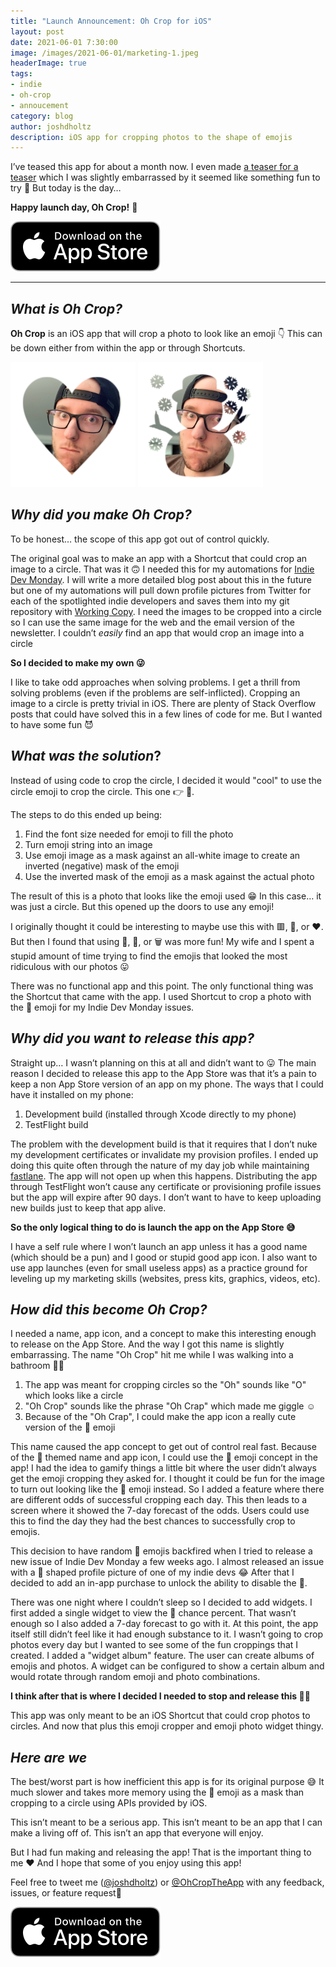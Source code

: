 ```yaml
---
title: "Launch Announcement: Oh Crop for iOS"
layout: post
date: 2021-06-01 7:30:00
image: /images/2021-06-01/marketing-1.jpeg
headerImage: true
tags:
- indie
- oh-crop
- annoucement
category: blog
author: joshdholtz
description: iOS app for cropping photos to the shape of emojis
---
```


I’ve teased this app for about a month now. I even made [a teaser for a teaser](https://twitter.com/joshdholtz/status/1388148055124463617) which I was slightly embarrassed by it seemed like something fun to try 🙈 But today is the day…

**Happy launch day, Oh Crop!** 🥳

<a href="https://apps.apple.com/us/app/oh-crop-emoji-but-as-photos/id1563845967" target="_blank">
  <img src="/images/Download_on_App_Store.svg"/>
</a>

<hr/>

## _What is Oh Crop?_

**Oh Crop** is an iOS app that will crop a photo to look like an emoji 👇 This can be down either from within the app or through Shortcuts.

<img src="/images/2021-06-01/josh_heart.png" width="200">
<img src="/images/2021-06-01/josh_snow.png" width="200">

## _Why did you make Oh Crop?_

To be honest… the scope of this app got out of control quickly.

The original goal was to make an app with a Shortcut that could crop an image to a circle. That was it 🙃 I needed this for my automations for [Indie Dev Monday](https://indiedevmonday.com). I will write a more detailed blog post about this in the future but one of my automations will pull down profile pictures from Twitter for each of the spotlighted indie developers and saves them into my git repository with [Working Copy](https://workingcopyapp.com). I need the images to be cropped into a circle so I can use the same image for the web and the email version of the newsletter. I couldn’t _easily_ find an app that would crop an image into a circle

**So I decided to make my own 😜**

I like to take odd approaches when solving problems. I get a thrill from solving problems (even if the problems are self-inflicted). Cropping an image to a circle is pretty trivial in iOS. There are plenty of Stack Overflow posts that could have solved this in a few lines of code for me. But I wanted to have some fun 😈

## _What was the solution_?

Instead of using code to crop the circle, I decided it would "cool" to use the circle emoji to crop the circle. This one 👉 🔴.

The steps to do this ended up being:
1. Find the font size needed for emoji to fill the photo
2. Turn emoji string into an image
3. Use emoji image as a mask against an all-white image to create an inverted (negative) mask of the emoji
4. Use the inverted mask of the emoji as a mask against the actual photo 

The result of this is a photo that looks like the emoji used 😁 In this case… it was just a circle. But this opened up the doors to use any emoji!

I originally thought it could be interesting to maybe use this with 🟥, 🔷, or ❤️. But then I found that using 🐩, 🚽, or 🗑 was more fun! My wife and I spent a stupid amount of time trying to find the emojis that looked the most ridiculous with our photos 😛

There was no functional app and this point. The only functional thing was the Shortcut that came with the app. I used Shortcut to crop a photo with the 🔴 emoji for my Indie Dev Monday issues.

## _Why did you want to release this app?_

Straight up… I wasn’t planning on this at all and didn’t want to 😛 The main reason I decided to release this app to the App Store was that it’s a pain to keep a non App Store version of an app on my phone. The ways that I could have it installed on my phone:

1. Development build (installed through Xcode directly to my phone)
2. TestFlight build

The problem with the development build is that it requires that I don’t nuke my development certificates or invalidate my provision profiles. I ended up doing this quite often through the nature of my day job while maintaining [fastlane](https://fastlane.tools). The app will not open up when this happens. Distributing the app through TestFlight won’t cause any certificate or provisioning profile issues but the app will expire after 90 days. I don’t want to have to keep uploading new builds just to keep that app alive.

**So the only logical thing to do is launch the app on the App Store 😅**

I have a self rule where I won’t launch an app unless it has a good name (which should be a pun) and I good or stupid good app icon. I also want to use app launches (even for small useless apps) as a practice ground for leveling up my marketing skills (websites, press kits, graphics, videos, etc).

## _How did this become Oh Crop?_

I needed a name, app icon, and a concept to make this interesting enough to release on the App Store. And the way I got this name is slightly embarrassing. The name "Oh Crop" hit me while I was walking into a bathroom 🤦‍♂️ 

1. The app was meant for cropping circles so the "Oh" sounds like "O" which looks like a circle 
2. "Oh Crop" sounds like the phrase "Oh Crap" which made me giggle ☺️
3. Because of the "Oh Crap", I could make the app icon a really cute version of the 💩 emoji

This name caused the app concept to get out of control real fast. Because of the 💩 themed name and app icon, I could use the 💩 emoji concept in the app! I had the idea to gamify things a little bit where the user didn’t always get the emoji cropping they asked for. I thought it could be fun for the image to turn out looking like the 💩 emoji instead. So I added a feature where there are different odds of successful cropping each day. This then leads to a screen where it showed the 7-day forecast of the odds. Users could use this to find the day they had the best chances to successfully crop to emojis.

This decision to have random 💩 emojis backfired when I tried to release a new issue of Indie Dev Monday a few weeks ago. I almost released an issue with a 💩 shaped profile picture of one of my indie devs 😂 After that I decided to add an in-app purchase to unlock the ability to disable the 💩. 

There was one night where I couldn’t sleep so I decided to add widgets. I first added a single widget to view the 💩 chance percent. That wasn’t enough so I also added a 7-day forecast to go with it. At this point, the app itself still didn’t feel like it had enough substance to it. I wasn’t going to crop photos every day but I wanted to see some of the fun croppings that I created. I added a "widget album" feature. The user can create albums of emojis and photos. A widget can be configured to show a certain album and would rotate through random emoji and photo combinations.

**I think after that is where I decided I needed to stop and release this 🤷‍♂️**

This app was only meant to be an iOS Shortcut that could crop photos to circles. And now that plus this emoji cropper and emoji photo widget thingy.

## _Here are we_

The best/worst part is how inefficient this app is for its original purpose 😅 It much slower and takes more memory using the 🔴 emoji as a mask than cropping to a circle using APIs provided by iOS.

This isn’t meant to be a serious app. This isn’t meant to be an app that I can make a living off of. This isn’t an app that everyone will enjoy.

But I had fun making and releasing the app! That is the important thing to me ❤️ And I hope that some of you enjoy using this app! 

Feel free to tweet me ([@joshdholtz](https://twitter.com/joshdholtz)) or [@OhCropTheApp](https://twitter.com/OhCropTheApp) with any feedback, issues, or feature request🥳

<a href="https://apps.apple.com/us/app/oh-crop-emoji-but-as-photos/id1563845967" target="_blank">
  <img src="/images/Download_on_App_Store.svg"/>
</a>
